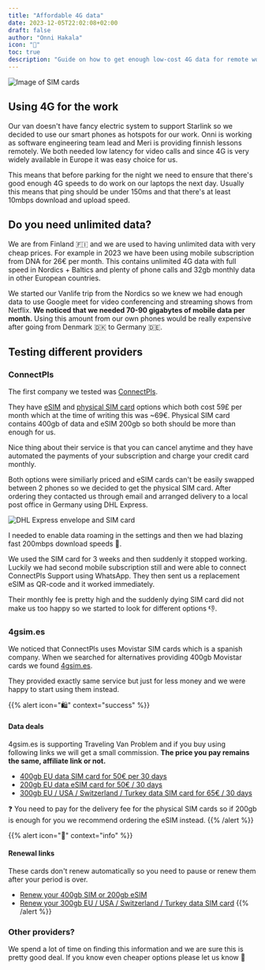 ```yaml
---
title: "Affordable 4G data"
date: 2023-12-05T22:02:08+02:00
draft: false
author: "Onni Hakala"
icon: "📶"
toc: true
description: "Guide on how to get enough low-cost 4G data for remote work"
---
```

![Image of SIM cards](images/guidebook/sim-cards.jpg)
## Using 4G for the work
Our van doesn't have fancy electric system to support Starlink so we decided to use our smart phones as hotspots for our work. Onni is working as software engineering team lead and Meri is providing finnish lessons remotely. We both needed low latency for video calls and since 4G is very widely available in Europe it was easy choice for us.

This means that before parking for the night we need to ensure that there's good enough 4G speeds to do work on our laptops the next day. Usually this means that ping should be under 150ms and that there's at least 10mbps download and upload speed.

## Do you need unlimited data?

We are from Finland 🇫🇮 and we are used to having unlimited data with very cheap prices. For example in 2023 we have been using mobile subscription from DNA for 26€ per month. This contains unlimited 4G data with full speed in Nordics + Baltics and plenty of phone calls and 32gb monthly data in other European countries.

We started our Vanlife trip from the Nordics so we knew we had enough data to use Google meet for video conferencing and streaming shows from Netflix. **We noticed that we needed 70-90 gigabytes of mobile data per month.** Using this amount from our own phones would be really expensive after going from Denmark 🇩🇰 to Germany 🇩🇪.

## Testing different providers
### ConnectPls

The first company we tested was [ConnectPls](https://connectpls.com/).

They have [eSIM](https://connectpls.com/e-sim/) and [physical SIM card](https://connectpls.com/sim-card-only/) options which both cost 59£ per month which at the time of writing this was ~69€. Physical SIM card contains 400gb of data and eSIM 200gb so both should be more than enough for us.

Nice thing about their service is that you can cancel anytime and they have automated the payments of your subscription and charge your credit card monthly.

Both options were similiarly priced and eSIM cards can't be easily swapped between 2 phones so we decided to get the physical SIM card. After ordering they contacted us through email and arranged delivery to a local post office in Germany using DHL Express.

![DHL Express envelope and SIM card](images/guidebook/getting-connectpls-sim.jpeg "ConnectPls SIM card arriving in DHL Express envelope")

I needed to enable data roaming in the settings and then we had blazing fast 200mbps download speeds 🚀.

We used the SIM card for 3 weeks and then suddenly it stopped working. Luckily we had second mobile subscription still and were able to connect ConnectPls Support using WhatsApp. They then sent us a replacement eSIM as QR-code and it worked immediately.

Their monthly fee is pretty high and the suddenly dying SIM card did not make us too happy so we started to look for different options 👎.

### 4gsim.es

We noticed that ConnectPls uses Movistar SIM cards which is a spanish company. When we searched for alternatives providing 400gb Movistar cards we found [4gsim.es](https://4gsim.es/?ref=Onni).

They provided exactly same service but just for less money and we were happy to start using them instead.

{{% alert icon="🛍" context="success" %}}
#### Data deals
4gsim.es is supporting Traveling Van Problem and if you buy using following links we will get a small commission. **The price you pay remains the same, affiliate link or not.**
* [400gb EU data SIM card for 50€ per 30 days](https://4gsim.es/product/400gb-datasim-for-europe/?ref=Onni)
* [200gb EU data eSIM card for 50€ / 30 days](https://4gsim.es/product/esim-400gb-internet-spain-europe/?ref=Onni)
* [300gb EU / USA / Switzerland / Turkey data SIM card for 65€ / 30 days](https://4gsim.es/product/esim-400gb-internet-spain-europe/?ref=Onni)

❓ You need to pay for the delivery fee for the physical SIM cards so if 200gb is enough for you we recommend ordering the eSIM instead.
{{% /alert %}}

{{% alert icon="🔄" context="info" %}}
#### Renewal links
These cards don't renew automatically so you need to pause or renew them after your period is over.
* [Renew your 400gb SIM or 200gb eSIM](https://4gsim.es/product/extension-400gb-for-europe/?ref=Onni)
* [Renew your 300gb EU / USA / Switzerland / Turkey data SIM card](https://4gsim.es/product/extension-300gb-for-europe-turkey-usa/?ref=Onni)
{{% /alert %}}

### Other providers?
We spend a lot of time on finding this information and we are sure this is pretty good deal. If you know even cheaper options please let us know 💪

